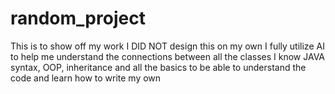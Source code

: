 # random_project
This is to show off my work
I DID NOT design this on my own
I fully utilize AI to help me understand the connections between all the classes
I know JAVA syntax, OOP, inheritance and all the basics to be able to understand the code and learn how to write my own
